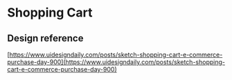 # Shopping Cart

## Design reference

[https://www.uidesigndaily.com/posts/sketch-shopping-cart-e-commerce-purchase-day-900](https://www.uidesigndaily.com/posts/sketch-shopping-cart-e-commerce-purchase-day-900)
